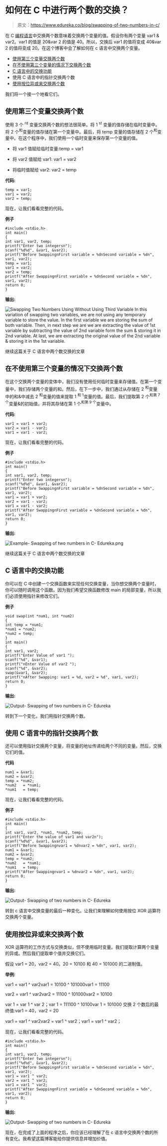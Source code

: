 # 如何在 C 中进行两个数的交换？

> 原文：<https://www.edureka.co/blog/swapping-of-two-numbers-in-c/>

在 C [编程语言](https://www.edureka.co/blog/object-oriented-programming-in-cpp/)中交换两个数意味着交换两个变量的值。假设你有两个变量 var1 & var2。var1 的值是 20&var 2 的值是 40。所以，交换后 var1 的值将变成 40&var 2 的值将变成 20。在这个博客中会了解如何在 c 语言中交换两个变量。

*   [使用第三个变量交换两个数](#SwappingTwoNumbersUsingThirdVariable)
*   [在不使用第三个变量的情况下交换两个数](#SwappingTwoNumbersUsingWithoutUsingThirdVariable)
*   [C 语言中的交换功能](#SwappingFunctioninC)
*   使用 C 语言中的指针交换两个数
*   [使用按位异或来交换两个数](#SwapTwoNumbersUsingBitwiseXOR%20)

我们将一个接一个地看它们。

## **使用第三个变量交换两个数**

使用 3 个 <sup>rd</sup> 变量交换两个数的想法很简单。将 1 <sup>st</sup> 变量的值存储在临时变量中。将 2 个<sup>和</sup>变量的值存储在第一个变量中。最后，将 temp 变量的值存储在 2 个<sup>和</sup>变量中。在这个程序中，我们使用一个临时变量来保存第一个变量的值。

*   将 var1 值赋给临时变量:temp = var1

*   将 var2 值赋给 var1: var1 = var2

*   将临时值赋给 var2: var2 = temp

**代码:**

```
temp = var1;
var1 = var2;
var2 = temp;

```

现在，让我们看看完整的代码。

**例子**

```
#include <stdio.h> 
int main()
{
int var1, var2, temp; 
printf("Enter two integersn");
scanf("%d%d", &var1, &var2);
printf("Before SwappingnFirst variable = %dnSecond variable = %dn", var1, var2);
temp = var1;
var1 = var2;
var2 = temp;
printf("After SwappingnFirst variable = %dnSecond variable = %dn", var1, var2);
return 0;
}

```

**输出:**

![Swapping Two Numbers Using Without Using Third Variable In this variation of swapping two variables, we are not using any temporary variable to store the value. In the first variable we are storing the sum of both variable. Then, in next step we are we are extracting the value of 1st variable by subtracting the value of 2nd variable form the sum & storing it in 2nd variable. At last, we are extracting the original value of the 2nd variable & storing it in the 1st variable.](img/30a2fe2f29bd3a215cd30d45fe9a3ce8.png)

继续这篇关于 C 语言中两个数交换的文章

## **在不使用第三个变量的情况下交换两个数**

在这个交换两个变量的变体中，我们没有使用任何临时变量来存储值。在第一个变量中，我们存储两个变量的和。然后，在下一步中，我们通过从存储在 2 <sup>和</sup>变量中的和&中减去 2 <sup>和</sup>变量的值来提取 1 <sup>和 1</sup>变量的值。最后，我们提取第 2 个<sup>和第 7 个</sup>变量&的初始值，并将其存储在第 1 个<sup>和第 9 个</sup>变量中。

**代码:**

```
var1 = var1 + var2;
var2 = var1 - var2;
var1 = var1 - var2;

```

现在，让我们看看完整的代码。

**例子**

```
#include <stdio.h>
int main()
{
int var1, var2, temp;
printf("Enter two integersn");
scanf("%d%d", &var1, &var2);
printf("Before SwappingnFirst variable = %dnSecond variable = %dn", var1, var2);
var1 = var1 + var2;
var2 = var1 - var2;
var1 = var1 - var2;
printf("After SwappingnFirst variable = %dnSecond variable = %dn", var1, var2);
return 0;
}

```

**输出:**

![Example- Swapping of two numbers in C- Edureka.png](img/92879721eb67dd991e7495eea3509862.png)

继续这篇关于 C 语言中两个数交换的文章

## **C 语言中的交换功能**

你可以在 C 中创建一个交换函数来实现任何交换变量，当你想交换两个变量时，你可以随时调用这个函数。因为我们希望交换函数修改 main 的局部变量，所以我们必须使用指针来修改它们。

**例子**

```
void swap(int *num1, int *num2) 
{ 
int temp = *num1; 
*num1 = *num2; 
*num2 = temp; 
}   
int main() 
{ 
int var1, var2; 
printf("Enter Value of var1 "); 
scanf("%d", &var1); 
printf("nEnter Value of var2 "); 
scanf("%d", &var2); 
swap(&var1, &var2); 
printf("nAfter Swapping: var1 = %d, var2 = %d", var1, var2); 
return 0; 
}

```

**输出:**

![Output- Swapping of two numbers in C- Edureka](img/6728bf8419f3560a4408d7cd3a7b790f.png)

转到下一个变化，我们用指针交换两个数。

## 使用 C 语言中的指针交换两个数

还可以使用指针交换两个变量，将变量的地址传递给两个不同的变量。然后，交换它们的值。

**代码**

```
num1 = &var1;
num2 = &var2;
temp = *num2;
*num2   = *num1;
*num1   = temp;

```

现在，让我们看看完整的代码。

**例子**

```
#include <stdio.h> 
int main()
{
int var1, var2, *num1, *num2, temp;
printf("Enter the value of var1 and var2n");
scanf("%d%d", &var1, &var2);
printf("Before Swappingnvar1 = %dnvar2 = %dn", var1, var2);
num1 = &var1;
num2 = &var2;
temp = *num2;
*num2   = *num1;
*num1   = temp;
printf("After Swappingnvar1 = %dnvar2 = %dn", var1, var2);
return 0;
}

```

**输出:**

![Output- Swapping of two numbers in C- Edureka](img/0032b90841eee20491abcfd0df3f9e9c.png)

转到 c 语言中交换变量的最后一种变化。让我们来理解如何使用按位 XOR 运算符交换两个变量。

## **使用按位异或来交换两个数**

XOR 运算符的工作方式与交换类似，但不使用临时变量。我们提取计算两个变量的异或。然后我们提取单个值并交换它们。

假设 var1 = 20，var2 = 40。20 = 10100 和 40 = 101000 的二进制值。

**举例:**

var1 = var1 ^ var2var1 = 10100 ^ 101000var1 = 11100

var2 = var1 ^ var2var2 = 11100 ^ 101000var2 = 10100

var 1 = var 1 ^ var 2；var 1 = 111100 ^ 10100var 1 = 101000 交换 2 个数后的最终值:var1 = 40，var2 = 20

var1 = var1 ^ var2var2 = var1 ^ var2；var1 = var1 ^ var2；

现在，让我们看看完整的代码。

```
#include <stdio.h>
int main()
{
int var1, var2, temp; 
printf("Enter two integersn");
scanf("%d%d", &var1, &var2);
printf("Before SwappingnFirst variable = %dnSecond variable = %dn", var1, var2); 
var1 = var1 ^ var2;
var2 = var1 ^ var2;
var1 = var1 ^ var2;
printf("After SwappingnFirst variable = %dnSecond variable = %dn", var1, var2);
return 0;
}

```

**输出:**

![Output- Swapping of two numbers in C- Edureka](img/556ace69eaa3f84039549736e600a950.png)

现在，在完成了上面的程序之后，你应该已经理解了在 c 语言中交换两个数的所有变化。我希望这篇博客能给你提供信息并增加价值。

<iframe class="ginger-extension-definitionpopup" style="display: none;"></p><p style="text-align: justify;">现在，在执行了上面的程序之后，你应该已经理解了 c 语言中两个数字的交换。这样，我们就结束了这篇关于“Java 中的快速排序”的文章。如果您想了解更多，请查看 Edureka 提供的 Java 培训，这是一家值得信赖的在线学习公司。Edureka 的 Java J2EE 和 SOA 培训和认证课程旨在培训您掌握核心和高级 Java 概念以及各种 Java 框架，如 Hibernate &amp; Spring。</p><p style="text-align: justify;">有问题吗？请在这个博客的评论部分提到它，我们会尽快回复你。</p> </body> </html></iframe>